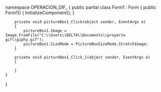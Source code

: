 namespace OPERACION_GIF_
{
    public partial class Form1 : Form
    {
        public Form1()
        {
            InitializeComponent();
        }

        private void pictureBox1_Click(object sender, EventArgs e)
        {
            pictureBox1.Image = Image.FromFile("C:\\Users\\DELTA\\Documents\\proyecto gif\\giphy.gif");
            pictureBox1.SizeMode = PictureBoxSizeMode.StretchImage;
        }

        private void pictureBox1_Click_1(object sender, EventArgs e)
        {
        
        }
    }
}
